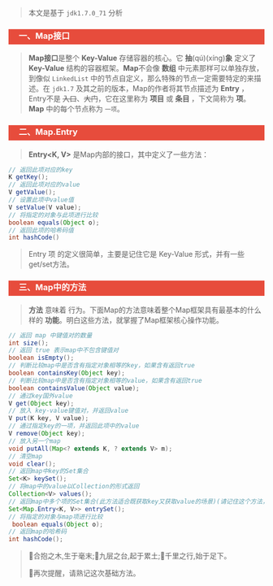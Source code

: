 > 本文是基于 `jdk1.7.0_71` 分析

<h3 style="padding-bottom:6px; padding-left:20px; color:#ffffff; background-color:#E74C3C;">一、Map接口</h3>

> **Map接口**是整个 **Key-Value** 存储容器的核心。它 **抽**(qú)(xíng)**象** 定义了 **Key-Value** 结构的容器框架。**Map**不会像 **数组** 中元素那样可以单独存放，到像似 `LinkedList` 中的节点自定义，那么特殊的节点一定需要特定的来描述。在 `jdk1.7` 及其之前的版本，Map的作者将其节点描述为 **Entry** ，Entry不是 ~~入口~~、~~大门~~，它在这里称为 **项目** 或 **条目** ，下文简称为 **项**。**Map** 中的每个节点称为 `一项`。

<h3 style="padding-bottom:6px; padding-left:20px; color:#ffffff; background-color:#E74C3C;">二、Map.Entry</h3>

> **Entry<K, V>** 是Map内部的接口，其中定义了一些方法：

```java
// 返回此项对应的key
K getKey();
// 返回此项对应的value
V getValue();
// 设置此项中value值
V setValue(V value);
// 将指定的对象与此项进行比较
boolean equals(Object o);
// 返回此项的哈希码值
int hashCode()
```

> Entry 项 的定义很简单，主要是记住它是 Key-Value 形式，并有一些get/set方法。



<h3 style="padding-bottom:6px; padding-left:20px; color:#ffffff; background-color:#E74C3C;">三、Map中的方法</h3>

> **方法** 意味着 行为。下面Map的方法意味着整个Map框架具有最基本的什么样的 **功能**。明白这些方法，就掌握了Map框架核心操作功能。

```java
// 返回 map 中键值对的数量
int size();
// 返回 true 表示map中不包含键值对
boolean isEmpty();
// 判断比较map中是否含有指定对象相等的key，如果含有返回true
boolean containsKey(Object key);
// 判断比较map中是否含有指定对象相等的value，如果含有返回true
boolean containsValue(Object value);
// 通过key国外value
V get(Object key);
// 放入 key-value键值对，并返回value
V put(K key, V value);
// 通过指定key的一项，并返回此项中的value
V remove(Object key);
// 放入另一个map
void putAll(Map<? extends K, ? extends V> m);
// 清空map
void clear();
// 返回map中key的Set集合
Set<K> keySet();
// 将map中的value以Collection的形式返回
Collection<V> values();
// 返回map中多个项的Set集合(此方法适合既获取key又获取value的场景)(请记住这个方法，非常实用)
Set<Map.Entry<K, V>> entrySet();
// 将指定的对象与map项进行比较
 boolean equals(Object o);
// 返回map的哈希码
int hashCode();
```



> :herb:合抱之木,生于毫末;:mount_fuji:九层之台,起于累土;:camel:千里之行,始于足下。
>
> :dart:再次提醒，请熟记这次基础方法。